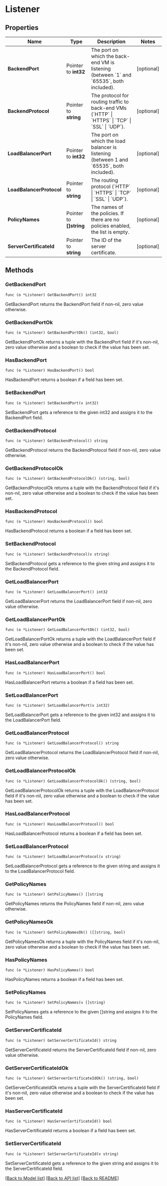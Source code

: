 # Listener

## Properties

Name | Type | Description | Notes
------------ | ------------- | ------------- | -------------
**BackendPort** | Pointer to **int32** | The port on which the back-end VM is listening (between &#x60;1&#x60; and &#x60;65535&#x60;, both included). | [optional] 
**BackendProtocol** | Pointer to **string** | The protocol for routing traffic to back-end VMs (&#x60;HTTP&#x60; \\| &#x60;HTTPS&#x60; \\| &#x60;TCP&#x60; \\| &#x60;SSL&#x60; \\| &#x60;UDP&#x60;). | [optional] 
**LoadBalancerPort** | Pointer to **int32** | The port on which the load balancer is listening (between 1 and &#x60;65535&#x60;, both included). | [optional] 
**LoadBalancerProtocol** | Pointer to **string** | The routing protocol (&#x60;HTTP&#x60; \\| &#x60;HTTPS&#x60; \\| &#x60;TCP&#x60; \\| &#x60;SSL&#x60; \\| &#x60;UDP&#x60;). | [optional] 
**PolicyNames** | Pointer to **[]string** | The names of the policies. If there are no policies enabled, the list is empty. | [optional] 
**ServerCertificateId** | Pointer to **string** | The ID of the server certificate. | [optional] 

## Methods

### GetBackendPort

`func (o *Listener) GetBackendPort() int32`

GetBackendPort returns the BackendPort field if non-nil, zero value otherwise.

### GetBackendPortOk

`func (o *Listener) GetBackendPortOk() (int32, bool)`

GetBackendPortOk returns a tuple with the BackendPort field if it's non-nil, zero value otherwise
and a boolean to check if the value has been set.

### HasBackendPort

`func (o *Listener) HasBackendPort() bool`

HasBackendPort returns a boolean if a field has been set.

### SetBackendPort

`func (o *Listener) SetBackendPort(v int32)`

SetBackendPort gets a reference to the given int32 and assigns it to the BackendPort field.

### GetBackendProtocol

`func (o *Listener) GetBackendProtocol() string`

GetBackendProtocol returns the BackendProtocol field if non-nil, zero value otherwise.

### GetBackendProtocolOk

`func (o *Listener) GetBackendProtocolOk() (string, bool)`

GetBackendProtocolOk returns a tuple with the BackendProtocol field if it's non-nil, zero value otherwise
and a boolean to check if the value has been set.

### HasBackendProtocol

`func (o *Listener) HasBackendProtocol() bool`

HasBackendProtocol returns a boolean if a field has been set.

### SetBackendProtocol

`func (o *Listener) SetBackendProtocol(v string)`

SetBackendProtocol gets a reference to the given string and assigns it to the BackendProtocol field.

### GetLoadBalancerPort

`func (o *Listener) GetLoadBalancerPort() int32`

GetLoadBalancerPort returns the LoadBalancerPort field if non-nil, zero value otherwise.

### GetLoadBalancerPortOk

`func (o *Listener) GetLoadBalancerPortOk() (int32, bool)`

GetLoadBalancerPortOk returns a tuple with the LoadBalancerPort field if it's non-nil, zero value otherwise
and a boolean to check if the value has been set.

### HasLoadBalancerPort

`func (o *Listener) HasLoadBalancerPort() bool`

HasLoadBalancerPort returns a boolean if a field has been set.

### SetLoadBalancerPort

`func (o *Listener) SetLoadBalancerPort(v int32)`

SetLoadBalancerPort gets a reference to the given int32 and assigns it to the LoadBalancerPort field.

### GetLoadBalancerProtocol

`func (o *Listener) GetLoadBalancerProtocol() string`

GetLoadBalancerProtocol returns the LoadBalancerProtocol field if non-nil, zero value otherwise.

### GetLoadBalancerProtocolOk

`func (o *Listener) GetLoadBalancerProtocolOk() (string, bool)`

GetLoadBalancerProtocolOk returns a tuple with the LoadBalancerProtocol field if it's non-nil, zero value otherwise
and a boolean to check if the value has been set.

### HasLoadBalancerProtocol

`func (o *Listener) HasLoadBalancerProtocol() bool`

HasLoadBalancerProtocol returns a boolean if a field has been set.

### SetLoadBalancerProtocol

`func (o *Listener) SetLoadBalancerProtocol(v string)`

SetLoadBalancerProtocol gets a reference to the given string and assigns it to the LoadBalancerProtocol field.

### GetPolicyNames

`func (o *Listener) GetPolicyNames() []string`

GetPolicyNames returns the PolicyNames field if non-nil, zero value otherwise.

### GetPolicyNamesOk

`func (o *Listener) GetPolicyNamesOk() ([]string, bool)`

GetPolicyNamesOk returns a tuple with the PolicyNames field if it's non-nil, zero value otherwise
and a boolean to check if the value has been set.

### HasPolicyNames

`func (o *Listener) HasPolicyNames() bool`

HasPolicyNames returns a boolean if a field has been set.

### SetPolicyNames

`func (o *Listener) SetPolicyNames(v []string)`

SetPolicyNames gets a reference to the given []string and assigns it to the PolicyNames field.

### GetServerCertificateId

`func (o *Listener) GetServerCertificateId() string`

GetServerCertificateId returns the ServerCertificateId field if non-nil, zero value otherwise.

### GetServerCertificateIdOk

`func (o *Listener) GetServerCertificateIdOk() (string, bool)`

GetServerCertificateIdOk returns a tuple with the ServerCertificateId field if it's non-nil, zero value otherwise
and a boolean to check if the value has been set.

### HasServerCertificateId

`func (o *Listener) HasServerCertificateId() bool`

HasServerCertificateId returns a boolean if a field has been set.

### SetServerCertificateId

`func (o *Listener) SetServerCertificateId(v string)`

SetServerCertificateId gets a reference to the given string and assigns it to the ServerCertificateId field.


[[Back to Model list]](../README.md#documentation-for-models) [[Back to API list]](../README.md#documentation-for-api-endpoints) [[Back to README]](../README.md)


